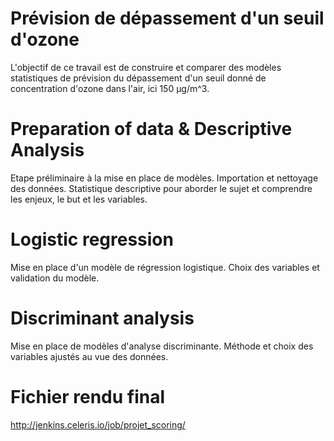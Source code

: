 # Prévision de dépassement d'un seuil d'ozone
L'objectif de ce travail est de construire et comparer des modèles statistiques de prévision du dépassement d'un seuil donné de concentration d'ozone dans l'air, ici 150 µg/m^3.

# Preparation of data & Descriptive Analysis
Etape préliminaire à la mise en place de modèles. Importation et nettoyage des données. Statistique descriptive pour aborder le sujet et comprendre les enjeux, le but et les variables.

# Logistic regression
Mise en place d'un modèle de régression logistique. Choix des variables et validation du modèle.

# Discriminant analysis
Mise en place de modèles d'analyse discriminante. Méthode et choix des variables ajustés au vue des données.

# Fichier rendu final
http://jenkins.celeris.io/job/projet_scoring/
